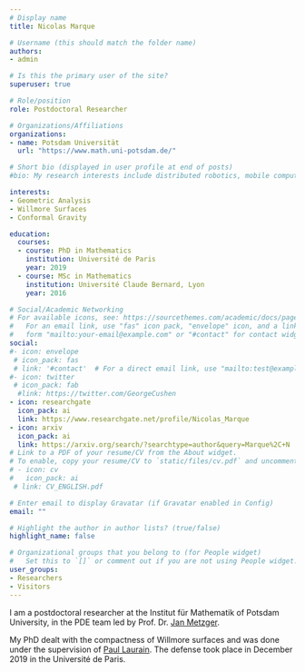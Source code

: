 ```yaml
---
# Display name
title: Nicolas Marque

# Username (this should match the folder name)
authors:
- admin

# Is this the primary user of the site?
superuser: true

# Role/position
role: Postdoctoral Researcher

# Organizations/Affiliations
organizations:
- name: Potsdam Universität
  url: "https://www.math.uni-potsdam.de/"

# Short bio (displayed in user profile at end of posts)
#bio: My research interests include distributed robotics, mobile computing and programmable matter.

interests:
- Geometric Analysis
- Willmore Surfaces
- Conformal Gravity

education:
  courses:
  - course: PhD in Mathematics
    institution: Université de Paris
    year: 2019
  - course: MSc in Mathematics
    institution: Université Claude Bernard, Lyon
    year: 2016

# Social/Academic Networking
# For available icons, see: https://sourcethemes.com/academic/docs/page-builder/#icons
#   For an email link, use "fas" icon pack, "envelope" icon, and a link in the
#   form "mailto:your-email@example.com" or "#contact" for contact widget.
social:
#- icon: envelope
 # icon_pack: fas
 # link: '#contact'  # For a direct email link, use "mailto:test@example.org".
#- icon: twitter
 # icon_pack: fab
  #link: https://twitter.com/GeorgeCushen
- icon: researchgate
  icon_pack: ai
  link: https://www.researchgate.net/profile/Nicolas_Marque
- icon: arxiv
  icon_pack: ai
  link: https://arxiv.org/search/?searchtype=author&query=Marque%2C+N
# Link to a PDF of your resume/CV from the About widget.
# To enable, copy your resume/CV to `static/files/cv.pdf` and uncomment the lines below.
# - icon: cv
#   icon_pack: ai
 # link: CV_ENGLISH.pdf

# Enter email to display Gravatar (if Gravatar enabled in Config)
email: ""

# Highlight the author in author lists? (true/false)
highlight_name: false

# Organizational groups that you belong to (for People widget)
#   Set this to `[]` or comment out if you are not using People widget.
user_groups:
- Researchers
- Visitors
---
```



I am a postdoctoral researcher at the Institut für Mathematik of Potsdam University, in the PDE team led by Prof. Dr. [Jan Metzger](https://www.math.uni-potsdam.de/professuren/pde/personen/prof-dr-jan-metzger/). 

My PhD dealt with the compactness of Willmore surfaces and was done under the supervision of [Paul Laurain](https://paullaurain.weebly.com/#). The defense took place in December 2019 in the Université de Paris.

